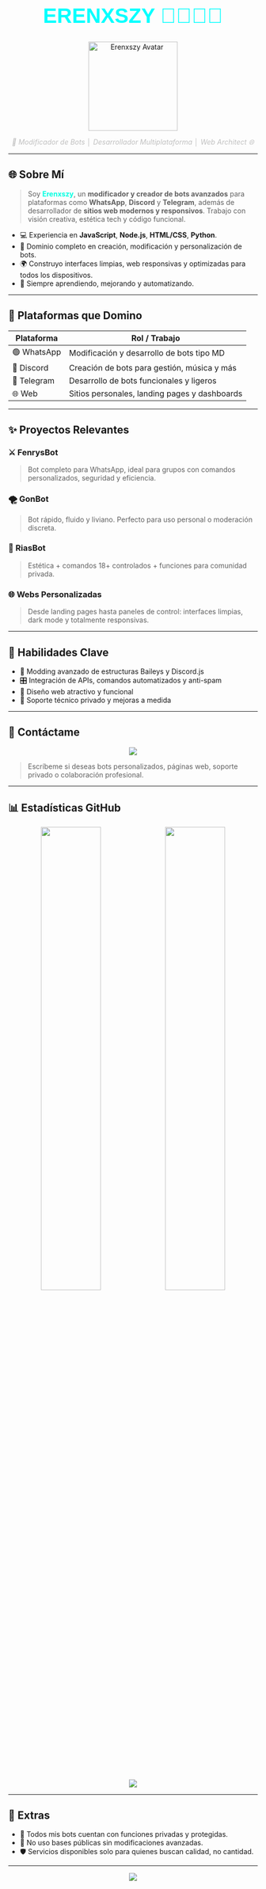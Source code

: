 <h1 align="center" style="font-family: 'Orbitron', sans-serif; color: #00ffff; font-size: 42px;">
   ERENXSZY 👨🏻‍💻✨
</h1>

<p align="center">
  <img src="https://files.catbox.moe/lhsvsw.png" width="180" alt="Erenxszy Avatar" />
</p>

<p align="center">
  <i style="color:#c0c0c0">🔧 Modificador de Bots │ Desarrollador Multiplataforma │ Web Architect 🌐</i>
</p>

---

## 🌐 Sobre Mí

> Soy <strong style="color:#00ffe1;">Erenxszy</strong>, un **modificador y creador de bots avanzados** para plataformas como **WhatsApp**, **Discord** y **Telegram**, además de desarrollador de **sitios web modernos y responsivos**. Trabajo con visión creativa, estética tech y código funcional.

- 💻 Experiencia en **JavaScript**, **Node.js**, **HTML/CSS**, **Python**.
- 🤖 Dominio completo en creación, modificación y personalización de bots.
- 🌍 Construyo interfaces limpias, web responsivas y optimizadas para todos los dispositivos.
- 🔄 Siempre aprendiendo, mejorando y automatizando.

---

## 🚀 Plataformas que Domino

| Plataforma  | Rol / Trabajo                                  |
|-------------|------------------------------------------------|
| 🟢 WhatsApp | Modificación y desarrollo de bots tipo MD      |
| 💠 Discord  | Creación de bots para gestión, música y más     |
| 🔵 Telegram | Desarrollo de bots funcionales y ligeros       |
| 🌐 Web      | Sitios personales, landing pages y dashboards  |

---

## ✨ Proyectos Relevantes

### ⚔️ FenrysBot
> Bot completo para WhatsApp, ideal para grupos con comandos personalizados, seguridad y eficiencia.

### 🌪 GonBot
> Bot rápido, fluido y liviano. Perfecto para uso personal o moderación discreta.

### 💋 RiasBot
> Estética + comandos 18+ controlados + funciones para comunidad privada.

### 🌐 Webs Personalizadas
> Desde landing pages hasta paneles de control: interfaces limpias, dark mode y totalmente responsivas.

---

## 🧠 Habilidades Clave

- 🔧 Modding avanzado de estructuras Baileys y Discord.js
- 🎛️ Integración de APIs, comandos automatizados y anti-spam
- 🌈 Diseño web atractivo y funcional
- 💼 Soporte técnico privado y mejoras a medida

---

## 📱 Contáctame

<p align="center">
  <a href="https://wa.me/18493907272" target="_blank">
    <img src="https://img.shields.io/badge/💬%20WhatsApp-Erenxszy-25D366?style=for-the-badge&logo=whatsapp&logoColor=white"/>
  </a>
</p>

> Escríbeme si deseas bots personalizados, páginas web, soporte privado o colaboración profesional.

---

## 📊 Estadísticas GitHub

<p align="center">
  <img src="https://github-readme-stats.vercel.app/api?username=erenxzy&show_icons=true&theme=tokyonight&hide_border=true" width="49%" />
  <img src="https://github-readme-stats.vercel.app/api/top-langs/?username=erenxzy&layout=compact&theme=tokyonight&hide_border=true" width="49%" />
</p>

<p align="center">
  <img src="https://github-readme-activity-graph.vercel.app/graph?username=erenxzy&theme=react-dark&hide_border=true" />
</p>

---

## 🧬 Extras

- 🔐 Todos mis bots cuentan con funciones privadas y protegidas.
- 🚫 No uso bases públicas sin modificaciones avanzadas.
- 🛡️ Servicios disponibles solo para quienes buscan calidad, no cantidad.

---

<p align="center">
  <img src="https://readme-typing-svg.demolab.com/?font=Orbitron&pause=1000&color=00FFF7&center=true&vCenter=true&width=700&lines=⚡+Crea+tu+propio+ecosistema+digital.;🤖+Domina+todas+las+plataformas.;🌐+Construye+con+visión+profesional."/>
</p>